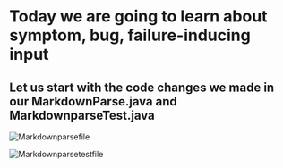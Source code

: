 # Today we are going to learn about symptom, bug, failure-inducing input

## Let us start with the code changes we made in our MarkdownParse.java and MarkdownparseTest.java

![Markdownparsefile](https://user-images.githubusercontent.com/61016872/151634172-645cde7e-8571-49a6-9577-6974af0fea20.png)




![Markdownparsetestfile](https://user-images.githubusercontent.com/61016872/151634025-f866d52e-4bc3-4f50-a451-f308500755cf.png)




